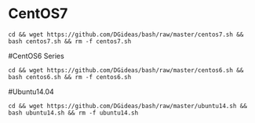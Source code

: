 # CentOS7
    
    cd && wget https://github.com/DGideas/bash/raw/master/centos7.sh && bash centos7.sh && rm -f centos7.sh
    
#CentOS6 Series
        
    cd && wget https://github.com/DGideas/bash/raw/master/centos6.sh && bash centos6.sh && rm -f centos6.sh
    
#Ubuntu14.04
    
    cd && wget https://github.com/DGideas/bash/raw/master/ubuntu14.sh && bash ubuntu14.sh && rm -f ubuntu14.sh
